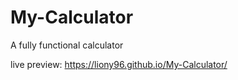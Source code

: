 # My-Calculator
A fully functional calculator

live preview: https://liony96.github.io/My-Calculator/
